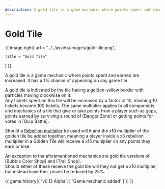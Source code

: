 ```yaml
---
description: A gold tile is a game mechanic where points spent and earned are increased. It has a 1% chance of appearing on any game tile.
---
```


# Gold Tile

{{ image.right(
    url = "../../assets/images/gold-tile.png",
    
    title = "Gold Tile"
) }}

A gold tile is a game mechanic where points spent and earned are increased. It has a 1% chance of appearing on any game tile.

A gold tile is indicated by the tile having a golden-yellow border with particles moving clockwise on it.  
Any tickets spent on this tile will be increased by a factor of 10, meaning 10 tickets become 100 tickets. The same multiplier applies to all components and mechanics of a tile that give or take points from a player such as gaps, points earned by surviving a round of [Danger Zone] or getting points for votes in [Quip Battle].

Should a [Rebellion multiplier](rebellion.md) be used will it and the x10 multiplier of the golden tile be added together, meaning a player inside a x5 rebellion multiplier in a Golden Tile will receive a x15 multiplier on any points they earn or lose.

An exception to the aforementioned mechanics are gold tile versions of [Bubble Color Shop] and [Trail Shop].  
Should either of these receive the gold tile will they not get a x10 multiplier, but instead have their prices be reduced by 25%.

{{ game.history({
    'v0.13 Alpha': [
        'Game mechanic added'
    ]
}) }}